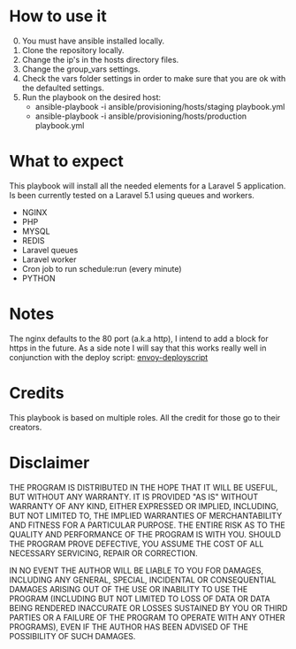 # How to use it
0. You must have ansible installed locally.
1. Clone the repository locally.
2. Change the ip's in the hosts directory files.
3. Change the group_vars settings.
4. Check the vars folder settings in order to make sure that you are ok with the defaulted settings.
5. Run the playbook on the desired host:
    - ansible-playbook -i ansible/provisioning/hosts/staging playbook.yml
    - ansible-playbook -i ansible/provisioning/hosts/production playbook.yml

# What to expect
This playbook will install all the needed elements for a Laravel 5 application. Is been currently tested on a Laravel 5.1 using queues and workers.

- NGINX
- PHP
- MYSQL
- REDIS
- Laravel queues
- Laravel worker
- Cron job to run schedule:run (every minute)
- PYTHON

# Notes
The nginx defaults to the 80 port (a.k.a http), I intend to add a block for https in the future.
As a side note I will say that this works really well in conjunction with the deploy script: [envoy-deployscript](https://github.com/nickfan/envoy-deployscript)

# Credits
This playbook is based on multiple roles. All the credit for those go to their creators.

# Disclaimer
THE PROGRAM IS DISTRIBUTED IN THE HOPE THAT IT WILL BE USEFUL, BUT WITHOUT ANY WARRANTY. IT IS PROVIDED "AS IS" WITHOUT WARRANTY OF ANY KIND, EITHER EXPRESSED OR IMPLIED, INCLUDING, BUT NOT LIMITED TO, THE IMPLIED WARRANTIES OF MERCHANTABILITY AND FITNESS FOR A PARTICULAR PURPOSE. THE ENTIRE RISK AS TO THE QUALITY AND PERFORMANCE OF THE PROGRAM IS WITH YOU. SHOULD THE PROGRAM PROVE DEFECTIVE, YOU ASSUME THE COST OF ALL NECESSARY SERVICING, REPAIR OR CORRECTION.

IN NO EVENT THE AUTHOR WILL BE LIABLE TO YOU FOR DAMAGES, INCLUDING ANY GENERAL, SPECIAL, INCIDENTAL OR CONSEQUENTIAL DAMAGES ARISING OUT OF THE USE OR INABILITY TO USE THE PROGRAM (INCLUDING BUT NOT LIMITED TO LOSS OF DATA OR DATA BEING RENDERED INACCURATE OR LOSSES SUSTAINED BY YOU OR THIRD PARTIES OR A FAILURE OF THE PROGRAM TO OPERATE WITH ANY OTHER PROGRAMS), EVEN IF THE AUTHOR HAS BEEN ADVISED OF THE POSSIBILITY OF SUCH DAMAGES.